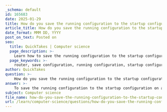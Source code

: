 ```yaml
---
_schema: default
id: 165683
date: 2025-01-29
title: How do you save the running configuration to the startup configuration on a router?
article_title: How do you save the running configuration to the startup configuration on a router?
date_format: MMM DD, YYYY
post_on_text: Posted on
seo:
  title: QuickTakes | Computer science
  page_description: >-
    Learn how to save the running configuration to the startup configuration on a Cisco router using various commands and methods.
  page_keywords: >-
    router, save configuration, running configuration, startup configuration, Cisco, copy running-config startup-config, write command, auto-save, configuration commit
author: QuickTakes
question: >-
    How do you save the running configuration to the startup configuration on a router?
answer: >-
    To save the running configuration to the startup configuration on a router, particularly for Cisco devices, you can use the following commands:\n\n1. **Basic Save Command**:\n   - The most common command to save the running configuration to the startup configuration is:\n     ```\n     copy running-config startup-config\n     ```\n   - Alternatively, you can use the shorthand command:\n     ```\n     write\n     ```\n\n2. **Fast Saving**:\n   - If you want to save the configuration quickly without the safety checks, you can use the fast saving method. However, this method is riskier as it may lead to loss of the existing configuration if a power failure occurs during the save process.\n\n3. **Auto-Save Configuration**:\n   - You can configure the router to automatically back up the running configuration by using the command:\n     ```\n     configuration commit auto-save\n     ```\n   - This feature saves the configuration to a specified location after every commit.\n\nUsing these commands ensures that your current configuration is preserved and will be loaded upon the next reboot of the router, preventing any loss of changes made during the current session.
subject: Computer science
file_name: how-do-you-save-the-running-configuration-to-the-startup-configuration-on-a-router.md
url: /learn/computer-science/questions/how-do-you-save-the-running-configuration-to-the-startup-configuration-on-a-router
---
```


&nbsp;